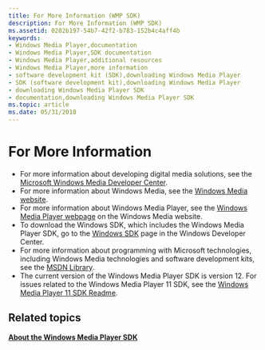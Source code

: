 ```yaml
---
title: For More Information (WMP SDK)
description: For More Information (WMP SDK)
ms.assetid: 0202b197-54b7-42f2-b783-152b4c4aff4b
keywords:
- Windows Media Player,documentation
- Windows Media Player,SDK documentation
- Windows Media Player,additional resources
- Windows Media Player,more information
- software development kit (SDK),downloading Windows Media Player
- SDK (software development kit),downloading Windows Media Player
- downloading Windows Media Player SDK
- documentation,downloading Windows Media Player SDK
ms.topic: article
ms.date: 05/31/2018
---
```


# For More Information

-   For more information about developing digital media solutions, see the [Microsoft Windows Media Developer Center](https://msdn.microsoft.com/windowsmedia/default.aspx).
-   For more information about Windows Media, see the [Windows Media website](https://support.microsoft.com/help/18612/windows-media-player).
-   For more information about Windows Media Player, see the [Windows Media Player webpage](https://support.microsoft.com/help/18612/windows-media-player) on the Windows Media website.
-   To download the Windows SDK, which includes the Windows Media Player SDK, go to the [Windows SDK](https://msdn.microsoft.com/windows/bb980924.aspx) page in the Windows Developer Center.
-   For more information about programming with Microsoft technologies, including Windows Media technologies and software development kits, see the [MSDN Library](http://msdn.microsoft.com/library).
-   The current version of the Windows Media Player SDK is version 12. For issues related to the Windows Media Player 11 SDK, see the [Windows Media Player 11 SDK Readme](/previous-versions/aa905044(v=msdn.10)).

## Related topics

<dl> <dt>

[**About the Windows Media Player SDK**](about-the-windows-media-player-sdk.md)
</dt> </dl>

 

 